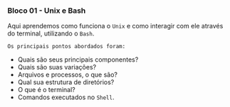 ### Bloco 01 - Unix e Bash

Aqui aprendemos como funciona o `Unix` e como interagir com ele através do terminal, utilizando o `Bash`.

`Os principais pontos abordados foram:`

- Quais são seus principais componentes?
- Quais são suas variações?
- Arquivos e processos, o que são?
- Qual sua estrutura de diretórios?
- O que é o terminal?
- Comandos executados no `Shell`.
